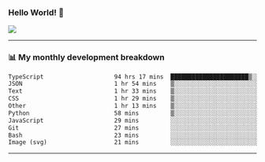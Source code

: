 ### Hello World! 👋

<a>
  <img align="center" src="https://github-readme-stats.vercel.app/api?username=megatunger&count_private=true&include_all_commits=true&bg_color=30,56CCF2,2F80ED&title_color=fff&text_color=fff" />
</a>

------
### 📊 My monthly development breakdown

<!--START_SECTION:waka-->

```txt
TypeScript                    94 hrs 17 mins  ██████████████████████▒░░   89.87 %
JSON                          1 hr 54 mins    ▒░░░░░░░░░░░░░░░░░░░░░░░░   01.82 %
Text                          1 hr 33 mins    ▒░░░░░░░░░░░░░░░░░░░░░░░░   01.49 %
CSS                           1 hr 29 mins    ▒░░░░░░░░░░░░░░░░░░░░░░░░   01.42 %
Other                         1 hr 13 mins    ▒░░░░░░░░░░░░░░░░░░░░░░░░   01.17 %
Python                        58 mins         ▒░░░░░░░░░░░░░░░░░░░░░░░░   00.92 %
JavaScript                    29 mins         ░░░░░░░░░░░░░░░░░░░░░░░░░   00.47 %
Git                           27 mins         ░░░░░░░░░░░░░░░░░░░░░░░░░   00.44 %
Bash                          23 mins         ░░░░░░░░░░░░░░░░░░░░░░░░░   00.37 %
Image (svg)                   21 mins         ░░░░░░░░░░░░░░░░░░░░░░░░░   00.35 %
```

<!--END_SECTION:waka-->

------
